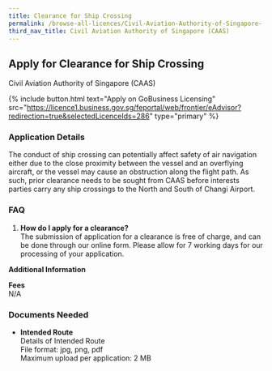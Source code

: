 ```yaml
---
title: Clearance for Ship Crossing
permalink: /browse-all-licences/Civil-Aviation-Authority-of-Singapore-(CAAS)/Clearance-for-Ship-Crossing
third_nav_title: Civil Aviation Authority of Singapore (CAAS)
---
```


## Apply for Clearance for Ship Crossing

Civil Aviation Authority of Singapore (CAAS)

{% include button.html text="Apply on GoBusiness Licensing" src="https://licence1.business.gov.sg/feportal/web/frontier/eAdvisor?redirection=true&selectedLicenceIds=286" type="primary" %}

<H3>Application Details</H3>

<p>The conduct of ship crossing can potentially affect safety of air navigation either due to the close proximity between the vessel and an overflying aircraft, or the vessel may cause an obstruction along the flight path. As such, prior clearance needs to be sought from CAAS before interests parties carry any ship crossings to the North and South of Changi Airport.</p>
 <h3>FAQ</h3>
 <ol>
 <li><Strong>How do I apply for a clearance?</Strong><BR>
 The submission of application for a clearance is free of charge, and can be done through our online form. Please allow for 7 working days for our processing of your application.</li>
 </ol>

<strong>Additional Information</strong>

<p><strong>Fees</strong><br />
 N/A</p>

<H3>Documents Needed</H3>

<ul>
 <li><strong>Intended Route</strong><br>Details of Intended Route<br>
File format: jpg, png, pdf<br>
Maximum upload per application: 2 MB</li>
</ul>

